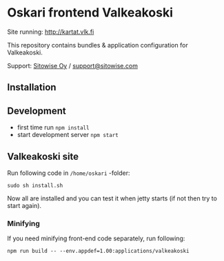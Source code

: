 # Oskari frontend Valkeakoski

Site running: http://kartat.vlk.fi

This repository contains bundles & application configuration for Valkeakoski.

Support: [Sitowise Oy](https://sitowise.com) / [support@sitowise.com](mailto:support@sitowise.com)


## Installation

## Development

* first time run `npm install`
* start development server `npm start`

## Valkeakoski site

Run following code in `/home/oskari` -folder:
```
sudo sh install.sh
```

Now all are installed and you can test it when jetty starts (if not then try to start again).

### Minifying

If you need minifying front-end code separately, run following:
```
npm run build -- --env.appdef=1.00:applications/valkeakoski
```